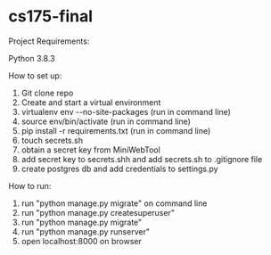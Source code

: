 # cs175-final

Project Requirements:

Python 3.8.3

How to set up:
1. Git clone repo
2. Create and start a virtual environment
3. virtualenv env --no-site-packages (run in command line)
4. source env/bin/activate (run in command line)
5. pip install -r requirements.txt (run in command line)
6. touch secrets.sh
7. obtain a secret key from MiniWebTool
8. add secret key to secrets.shh and add secrets.sh to .gitignore file
9. create postgres db and add credentials to settings.py

How to run:
1. run "python manage.py migrate" on command line
2. run "python manage.py createsuperuser"
3. run "python manage.py migrate"
4. run "python manage.py runserver"
5. open localhost:8000 on browser
